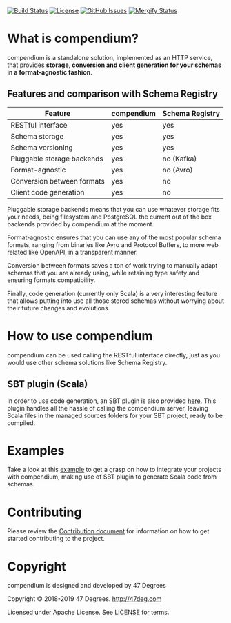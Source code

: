 [comment]: # (Start Badges)

[![Build Status](https://travis-ci.org/higherkindness/compendium.svg?branch=master)](https://travis-ci.org/higherkindness/compendium) [![License](https://img.shields.io/badge/license-Apache%202-blue.svg)](https://raw.githubusercontent.com/higherkindness/compendium/master/LICENSE) [![GitHub Issues](https://img.shields.io/github/issues/higherkindness/compendium.svg)](https://github.com/higherkindness/compendium/issues)
[![Mergify Status](https://img.shields.io/endpoint.svg?url=https://gh.mergify.io/badges/higherkindness/compendium&style=flat)](https://mergify.io)

[comment]: # (End Badges)

# What is compendium?
compendium is a standalone solution, implemented as an HTTP service, that provides **storage, conversion and client generation for your schemas in a format-agnostic fashion**.

## Features and comparison with Schema Registry

|Feature                          |compendium |Schema Registry|
|-------------------------------  |-----------|---------------|
|RESTful interface                |yes        |yes            |
|Schema storage                   |yes        |yes            |
|Schema versioning                |yes        |yes            |
|Pluggable storage backends       |yes        |no (Kafka)     |
|Format-agnostic                  |yes        |no (Avro)      |
|Conversion between formats       |yes        |no             |
|Client code generation           |yes        |no             |

Pluggable storage backends means that you can use whatever storage fits your needs, being filesystem and PostgreSQL the current out of the box backends provided by compendium at the moment.

Format-agnostic ensures that you can use any of the most popular schema formats, ranging from binaries like Avro and Protocol Buffers, to more web related like OpenAPI, in a transparent manner.

Conversion between formats saves a ton of work trying to manually adapt schemas that you are already using, while retaining type safety and ensuring formats compatibility.

Finally, code generation (currently only Scala) is a very interesting feature that allows putting into use all those stored schemas without worrying about their future changes and evolutions.

# How to use compendium

compendium can be used calling the RESTful interface directly, just as you would use other schema solutions like Schema Registry.

## SBT plugin (Scala)

In order to use code generation, an SBT plugin is also provided [here](https://github.com/higherkindness/sbt-compendium). This plugin handles all the hassle of calling the compendium server, leaving Scala files in the managed sources folders for your SBT project, ready to be compiled.

# Examples

Take a look at this [example](https://github.com/higherkindness/compendium-example) to get a grasp on how to integrate your projects with compendium, making use of SBT plugin to generate Scala code from schemas.

# Contributing

Please review the [Contribution document](CONTRIBUTING.md) for information on how to get started contributing to the project.

[comment]: # (Start Copyright)
# Copyright

compendium is designed and developed by 47 Degrees

Copyright © 2018-2019 47 Degrees. <http://47deg.com>

Licensed under Apache License. See [LICENSE](LICENSE) for terms.

[comment]: # (End Copyright)
